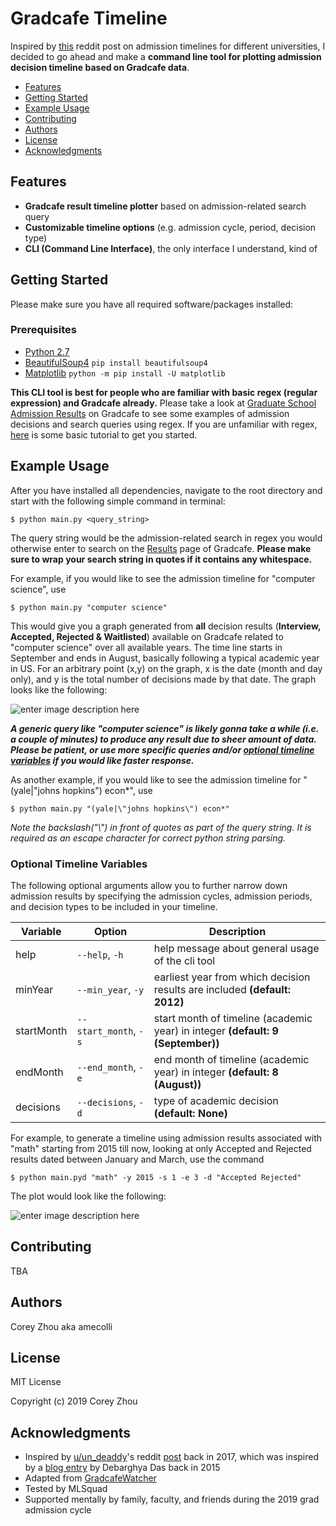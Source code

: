 
# Gradcafe Timeline

Inspired by [this](https://www.reddit.com/r/gradadmissions/comments/7srxxy/decision_timelines_for_particular_universities/) reddit post on admission timelines for different universities, I decided to go ahead and make a **command line tool for plotting admission decision timeline based on Gradcafe data**.

- [Features](#features)
- [Getting Started](#getting-started)
- [Example Usage](#example-usage)
- [Contributing](#contributing)
- [Authors](#authors)
- [License](#license)
- [Acknowledgments](#acknowledgments)

## Features

- **Gradcafe result timeline plotter** based on admission-related search query
- **Customizable timeline options** (e.g. admission cycle, period, decision type)
- **CLI (Command Line Interface)**, the only interface I understand, kind of

## Getting Started

Please make sure you have all required software/packages installed:

### Prerequisites

- [Python 2.7](https://www.python.org/downloads/)
- [BeautifulSoup4](https://pypi.org/project/beautifulsoup4/)  `pip install beautifulsoup4`
- [Matplotlib](https://matplotlib.org/users/installing.html)  `python -m pip install -U matplotlib`

**This CLI tool is best for people who are familiar with basic regex (regular expression) and Gradcafe already.** Please take a look at [Graduate School Admission Results](https://www.thegradcafe.com/survey/) on Gradcafe to see some examples of admission decisions and search queries using regex. If you are unfamiliar with regex, [here](https://medium.com/factory-mind/regex-tutorial-a-simple-cheatsheet-by-examples-649dc1c3f285) is some basic tutorial to get you started.

## Example Usage

After you have installed all dependencies, navigate to the root directory and start with the following simple command in terminal:

``
$ python main.py <query_string>
``

The query string would be the admission-related search in regex you would otherwise enter to search on the [Results](https://www.thegradcafe.com/survey/) page of Gradcafe. **Please make sure to wrap your search string in quotes if it contains any whitespace.**

For example, if you would like to see the admission timeline for "computer science", use

``
$ python main.py "computer science"
``

This would give you a graph generated from **all** decision results (**Interview, Accepted, Rejected & Waitlisted**) available on Gradcafe related to "computer science" over all available years. The time line starts in September and ends in August, basically following a typical academic year in US. For an arbitrary point (x,y) on the graph, x is the date (month and day only), and y is the total number of decisions made by that date. The graph looks like the following:

![enter image description here](https://lh3.googleusercontent.com/pgq7c6zNCbYCwylzoIztFVRqihAfHPIgpUsdLj6nlTc8LFLqGchMKjNoBwQy66PfdQJOGT_QnD3w "example_timeline_cs")

**_A generic query like "computer science" is likely gonna take a while (i.e. a couple of minutes) to produce any result due to sheer amount of data. Please be patient, or use more specific queries and/or [optional timeline variables](#optional-timeline-variables) if you would like faster response._**

As another example, if you would like to see the admission timeline for "(yale|"johns hopkins") econ*", use

``
$ python main.py "(yale|\"johns hopkins\") econ*"
``

*Note the backslash("\\") in front of quotes as part of the query string. It is required as an escape character for correct python string parsing.*

### Optional Timeline Variables

The following optional arguments allow you to further narrow down admission results by specifying the admission cycles, admission periods, and decision types to be included in your timeline.

| Variable | Option | Description |
|--|--|--|
| help | `--help`, `-h` | help message about general usage of the cli tool |
| minYear | `--min_year`, `-y` | earliest year from which decision results are included **(default: 2012)** |
| startMonth | `--start_month`, `-s` | start month of timeline (academic year) in integer **(default: 9 (September))** | 
| endMonth | `--end_month`, `-e` | end month of timeline (academic year) in integer **(default: 8 (August))** |
| decisions | `--decisions`, `-d` | type of academic decision **(default: None)**| 

For example, to generate a timeline using admission results associated with "math" starting from 2015 till now, looking at only Accepted and Rejected results dated between January and March, use the command

``
$ python main.pyd "math" -y 2015 -s 1 -e 3 -d "Accepted Rejected"
``

The plot would look like the following:

![enter image description here](https://lh3.googleusercontent.com/cdNL6yA6byxkD4_qt4mbLSqAzSA15pwsst_c7Ae2Lguu-gHljqN49SIFFOxXW4nXt9j3evkBLgV_ "example-math-2015-jan-march-ar")
 
## Contributing

TBA

## Authors

Corey Zhou aka amecolli

## License

MIT License

Copyright (c) 2019 Corey Zhou

## Acknowledgments

* Inspired by [u/un_deaddy](https://www.reddit.com/user/un_deaddy)'s reddit [post](https://www.reddit.com/r/gradadmissions/comments/7srxxy/decision_timelines_for_particular_universities/) back in 2017, which was inspired by a [blog entry](http://debarghyadas.com/writes/the-grad-school-statistics-we-never-had/) by Debarghya Das back in 2015
* Adapted from [GradcafeWatcher](https://github.com/utkarshsimha/GradcafeWatcher)
* Tested by MLSquad
* Supported mentally by family, faculty, and friends during the 2019 grad admission cycle
